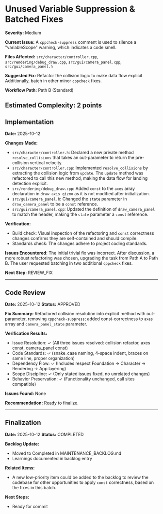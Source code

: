 # Unused Variable Suppression & Batched Fixes

**Severity:** Medium

**Current Issue:** A `cppcheck-suppress` comment is used to silence a "variableScope" warning, which indicates a code smell.

**Files Affected:** `src/character/controller.cpp`, `src/rendering/debug_draw.cpp`, `src/gui/camera_panel.cpp`, `src/gui/camera_panel.h`

**Suggested Fix:** Refactor the collision logic to make data flow explicit. Additionally, batch in other minor `cppcheck` fixes.

**Workflow Path:** Path B (Standard)

**Estimated Complexity:** 2 points
---

## Implementation

**Date:** 2025-10-12

**Changes Made:**
- `src/character/controller.h`: Declared a new private method `resolve_collisions` that takes an out-parameter to return the pre-collision vertical velocity.
- `src/character/controller.cpp`: Implemented `resolve_collisions` by extracting the collision logic from `update`. The `update` method was refactored to call this new method, making the data flow for landing detection explicit.
- `src/rendering/debug_draw.cpp`: Added `const` to the `axes` array declaration in `draw_axis_gizmo` as it is not modified after initialization.
- `src/gui/camera_panel.h`: Changed the `state` parameter in `draw_camera_panel` to be a `const` reference.
- `src/gui/camera_panel.cpp`: Updated the definition of `draw_camera_panel` to match the header, making the `state` parameter a `const` reference.

**Verification:**
- Build check: Visual inspection of the refactoring and `const` correctness changes confirms they are self-contained and should compile.
- Standards check: The changes adhere to project coding standards.

**Issues Encountered:** The initial trivial fix was incorrect. After discussion, a more robust refactoring was chosen, upgrading the task from Path A to Path B. The user requested batching in two additional `cppcheck` fixes.

**Next Step:** REVIEW_FIX

---

## Code Review

**Date:** 2025-10-12
**Status:** APPROVED

**Fix Summary:** Refactored collision resolution into explicit method with out-parameter, removing `cppcheck-suppress`; added const-correctness to `axes` array and `camera_panel_state` parameter.

**Verification Results:**
- Issue Resolution: ✓ (All three issues resolved: collision refactor, axes const, camera_panel const)
- Code Standards: ✓ (snake_case naming, 4-space indent, braces on same line, proper organization)
- Dependency Flow: ✓ (Includes respect Foundation → Character → Rendering → App layering)
- Scope Discipline: ✓ (Only stated issues fixed, no unrelated changes)
- Behavior Preservation: ✓ (Functionality unchanged, call sites compatible)

**Issues Found:** None

**Recommendation:** Ready to finalize.

---

## Finalization

**Date:** 2025-10-12
**Status:** COMPLETED

**Backlog Update:**
- Moved to Completed in MAINTENANCE_BACKLOG.md
- Learnings documented in backlog entry

**Related Items:**
- A new low-priority item could be added to the backlog to review the codebase for other opportunities to apply `const` correctness, based on the fixes in this batch.

**Next Steps:**
- Ready for commit